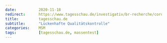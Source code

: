 ```yaml
---
date:          2020-11-18
redirect:      https://www.tagesschau.de/investigativ/br-recherche/corona-schnelltests-101.html
title:         tagesschau.de
subtitle:      "Lückenhafte Qualitätskontrolle"
categories:    MSM
tags:          [tagesschau.de, massentest]
---
```

